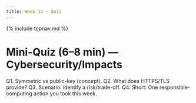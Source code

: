 ```yaml
---
title: Week 14 — Quiz
---
```

{% include topnav.md %}

# Mini-Quiz (6–8 min) — Cybersecurity/Impacts

Q1. Symmetric vs public-key (concept).
Q2. What does HTTPS/TLS provide?
Q3. Scenario: identify a risk/trade-off.
Q4. Short: One responsible-computing action you took this week.
